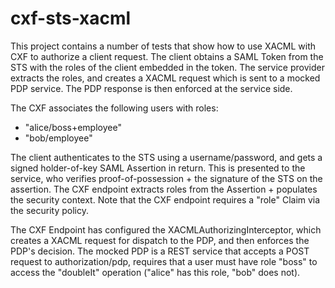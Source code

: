 cxf-sts-xacml
===========

This project contains a number of tests that show how to use XACML with CXF to
authorize a client request. The client obtains a SAML Token from the STS
with the roles of the client embedded in the token. The service provider 
extracts the roles, and creates a XACML request which is sent to a mocked
PDP service. The PDP response is then enforced at the service side.

The CXF associates the following users with roles:

 - "alice/boss+employee"
 - "bob/employee"

The client authenticates to the STS using a username/password, and gets a
signed holder-of-key SAML Assertion in return. This is presented to the
service, who verifies proof-of-possession + the signature of the STS on the
assertion. The CXF endpoint extracts roles from the Assertion + populates the
security context. Note that the CXF endpoint requires a "role" Claim via the
security policy.
  
The CXF Endpoint has configured the XACMLAuthorizingInterceptor, which creates
a XACML request for dispatch to the PDP, and then enforces the PDP's decision.
The mocked PDP is a REST service that accepts a POST request to
authorization/pdp, requires that a user must have role "boss" to access the
"doubleIt" operation ("alice" has this role, "bob" does not).

